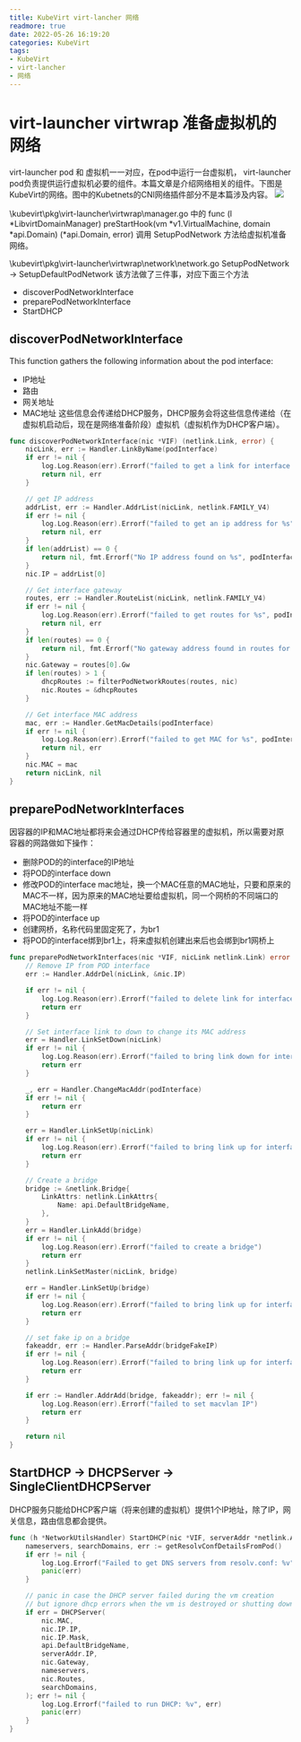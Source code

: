```yaml
---
title: KubeVirt virt-lancher 网络
readmore: true
date: 2022-05-26 16:19:20
categories: KubeVirt
tags:
- KubeVirt
- virt-lancher
- 网络
---
```



# virt-launcher virtwrap 准备虚拟机的网络
virt-launcher pod 和 虚拟机一一对应，在pod中运行一台虚拟机， virt-launcher pod负责提供运行虚拟机必要的组件。本篇文章是介绍网络相关的组件。下图是KubeVirt的网络。图中的Kubetnets的CNI网络插件部分不是本篇涉及内容。
![](/images/virt-lancher-nw_images/a0f12de2.png)

\kubevirt\pkg\virt-launcher\virtwrap\manager.go 中的 func (l *LibvirtDomainManager) preStartHook(vm *v1.VirtualMachine, domain *api.Domain) (*api.Domain, error) 调用 SetupPodNetwork 方法给虚拟机准备网络。

\kubevirt\pkg\virt-launcher\virtwrap\network\network.go SetupPodNetwork → SetupDefaultPodNetwork 该方法做了三件事，对应下面三个方法
* discoverPodNetworkInterface
* preparePodNetworkInterface 
* StartDHCP

## discoverPodNetworkInterface
This function gathers the following information about the pod interface:
* IP地址
* 路由
* 网关地址
* MAC地址
这些信息会传递给DHCP服务，DHCP服务会将这些信息传递给（在虚拟机启动后，现在是网络准备阶段）虚拟机（虚拟机作为DHCP客户端）。
```go
func discoverPodNetworkInterface(nic *VIF) (netlink.Link, error) {
	nicLink, err := Handler.LinkByName(podInterface)
	if err != nil {
		log.Log.Reason(err).Errorf("failed to get a link for interface: %s", podInterface)
		return nil, err
	}

	// get IP address
	addrList, err := Handler.AddrList(nicLink, netlink.FAMILY_V4)
	if err != nil {
		log.Log.Reason(err).Errorf("failed to get an ip address for %s", podInterface)
		return nil, err
	}
	if len(addrList) == 0 {
		return nil, fmt.Errorf("No IP address found on %s", podInterface)
	}
	nic.IP = addrList[0]

	// Get interface gateway
	routes, err := Handler.RouteList(nicLink, netlink.FAMILY_V4)
	if err != nil {
		log.Log.Reason(err).Errorf("failed to get routes for %s", podInterface)
		return nil, err
	}
	if len(routes) == 0 {
		return nil, fmt.Errorf("No gateway address found in routes for %s", podInterface)
	}
	nic.Gateway = routes[0].Gw
	if len(routes) > 1 {
		dhcpRoutes := filterPodNetworkRoutes(routes, nic)
		nic.Routes = &dhcpRoutes
	}

	// Get interface MAC address
	mac, err := Handler.GetMacDetails(podInterface)
	if err != nil {
		log.Log.Reason(err).Errorf("failed to get MAC for %s", podInterface)
		return nil, err
	}
	nic.MAC = mac
	return nicLink, nil
} 
```

## preparePodNetworkInterfaces
因容器的IP和MAC地址都将来会通过DHCP传给容器里的虚拟机，所以需要对原容器的网路做如下操作：
* 删除POD的的interface的IP地址
* 将POD的interface down
* 修改POD的interface mac地址，换一个MAC任意的MAC地址，只要和原来的MAC不一样，因为原来的MAC地址要给虚拟机，同一个网桥的不同端口的MAC地址不能一样
* 将POD的interface up
* 创建网桥，名称代码里固定死了，为br1
* 将POD的interface绑到br1上，将来虚拟机创建出来后也会绑到br1网桥上
```go
func preparePodNetworkInterfaces(nic *VIF, nicLink netlink.Link) error {
	// Remove IP from POD interface
	err := Handler.AddrDel(nicLink, &nic.IP)

	if err != nil {
		log.Log.Reason(err).Errorf("failed to delete link for interface: %s", podInterface)
		return err
	}

	// Set interface link to down to change its MAC address
	err = Handler.LinkSetDown(nicLink)
	if err != nil {
		log.Log.Reason(err).Errorf("failed to bring link down for interface: %s", podInterface)
		return err
	}

	_, err = Handler.ChangeMacAddr(podInterface)
	if err != nil {
		return err
	}

	err = Handler.LinkSetUp(nicLink)
	if err != nil {
		log.Log.Reason(err).Errorf("failed to bring link up for interface: %s", podInterface)
		return err
	}

	// Create a bridge
	bridge := &netlink.Bridge{
		LinkAttrs: netlink.LinkAttrs{
			Name: api.DefaultBridgeName,
		},
	}
	err = Handler.LinkAdd(bridge)
	if err != nil {
		log.Log.Reason(err).Errorf("failed to create a bridge")
		return err
	}
	netlink.LinkSetMaster(nicLink, bridge)

	err = Handler.LinkSetUp(bridge)
	if err != nil {
		log.Log.Reason(err).Errorf("failed to bring link up for interface: %s", api.DefaultBridgeName)
		return err
	}

	// set fake ip on a bridge
	fakeaddr, err := Handler.ParseAddr(bridgeFakeIP)
	if err != nil {
		log.Log.Reason(err).Errorf("failed to bring link up for interface: %s", api.DefaultBridgeName)
		return err
	}

	if err := Handler.AddrAdd(bridge, fakeaddr); err != nil {
		log.Log.Reason(err).Errorf("failed to set macvlan IP")
		return err
	}

	return nil
}
```

## StartDHCP → DHCPServer → SingleClientDHCPServer
DHCP服务只能给DHCP客户端（将来创建的虚拟机）提供1个IP地址，除了IP，网关信息，路由信息都会提供。
```go
func (h *NetworkUtilsHandler) StartDHCP(nic *VIF, serverAddr *netlink.Addr) {
	nameservers, searchDomains, err := getResolvConfDetailsFromPod()
	if err != nil {
		log.Log.Errorf("Failed to get DNS servers from resolv.conf: %v", err)
		panic(err)
	}

	// panic in case the DHCP server failed during the vm creation
	// but ignore dhcp errors when the vm is destroyed or shutting down
	if err = DHCPServer(
		nic.MAC,
		nic.IP.IP,
		nic.IP.Mask,
		api.DefaultBridgeName,
		serverAddr.IP,
		nic.Gateway,
		nameservers,
		nic.Routes,
		searchDomains,
	); err != nil {
		log.Log.Errorf("failed to run DHCP: %v", err)
		panic(err)
	}
}
```